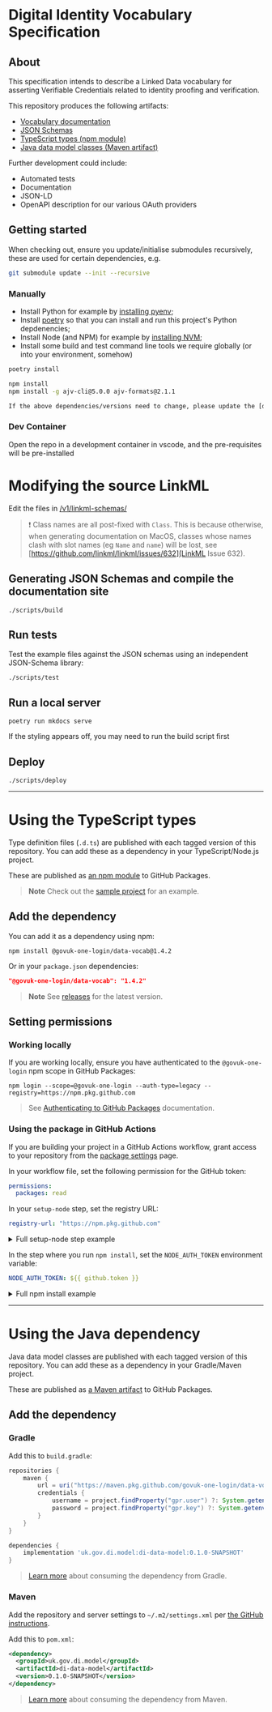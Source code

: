 # Digital Identity Vocabulary Specification

## About

This specification intends to describe a Linked Data vocabulary for asserting Verifiable Credentials related to identity proofing and verification.

This repository produces the following artifacts:

* [Vocabulary documentation](https://govuk-one-login.github.io/data-vocab/)
* [JSON Schemas](https://github.com/govuk-one-login/data-vocab/releases)
* [TypeScript types (npm module)](https://github.com/govuk-one-login/data-vocab/pkgs/npm/data-vocab)
* [Java data model classes (Maven artifact)](https://github.com/orgs/govuk-one-login/packages?repo_name=data-vocab&ecosystem=maven)

Further development could include:

* Automated tests
* Documentation
* JSON-LD
* OpenAPI description for our various OAuth providers

## Getting started

When checking out, ensure you update/initialise submodules recursively, these are used for certain dependencies, e.g.
```bash
git submodule update --init --recursive
```

### Manually

* Install Python for example by [installing pyenv](https://briansunter.com/blog/python-setup-pyenv-poetry/#initial-setup);
* Install [poetry](https://python-poetry.org/docs/) so that you can install and run this project's Python depdenencies;
* Install Node (and NPM) for example by [installing NVM](https://github.com/nvm-sh/nvm#installing-and-updating);
* Install some build and test command line tools we require globally (or into your environment, somehow)

```bash
poetry install

npm install
npm install -g ajv-cli@5.0.0 ajv-formats@2.1.1

If the above dependencies/versions need to change, please update the [devcontainer configuration](.devcontainer/devcontainer.json) also.
```

### Dev Container

Open the repo in a development container in vscode, and the pre-requisites will be pre-installed

# Modifying the source LinkML

Edit the files in [/v1/linkml-schemas/](./v1/linkml-schemas/)

>:exclamation: Class names are all post-fixed with `Class`.
This is because otherwise, when generating documentation on MacOS, classes whose names clash with slot names (eg `Name` and `name`) will be lost, see
[https://github.com/linkml/linkml/issues/632](LinkML Issue 632).

## Generating JSON Schemas and compile the documentation site

```
./scripts/build
```

## Run tests

Test the example files against the JSON schemas using an independent JSON-Schema library:

```
./scripts/test
```

## Run a local server

```
poetry run mkdocs serve
```

If the styling appears off, you may need to run the build script first

## Deploy

```
./scripts/deploy
```

---

# Using the TypeScript types

Type definition files (`.d.ts`) are published with each tagged version of this repository. You can add these as a dependency in your TypeScript/Node.js project.

These are published as [an npm module](https://github.com/govuk-one-login/data-vocab/pkgs/npm/data-vocab) to GitHub Packages.

> **Note**
> Check out the [sample project](https://github.com/govuk-one-login/data-vocab/tree/main/examples/typescript-nodejs) for an example.

## Add the dependency

You can add it as a dependency using npm:

```shell
npm install @govuk-one-login/data-vocab@1.4.2
```

Or in your `package.json` dependencies:

```json
"@govuk-one-login/data-vocab": "1.4.2"
```

> **Note**
> See [releases](https://github.com/govuk-one-login/data-vocab/releases) for the latest version.

## Setting permissions

### Working locally

If you are working locally, ensure you have authenticated to the `@govuk-one-login` npm scope in GitHub Packages:

```shell
npm login --scope=@govuk-one-login --auth-type=legacy --registry=https://npm.pkg.github.com
```

> See [Authenticating to GitHub Packages](https://docs.github.com/en/packages/working-with-a-github-packages-registry/working-with-the-npm-registry#authenticating-to-github-packages) documentation.

### Using the package in GitHub Actions 

If you are building your project in a GitHub Actions workflow, grant access to your repository from the [package settings](https://github.com/orgs/govuk-one-login/packages/npm/data-vocab/settings) page.

In your workflow file, set the following permission for the GitHub token:

```yaml
permissions:
  packages: read
```

In your `setup-node` step, set the registry URL:

```yaml
registry-url: "https://npm.pkg.github.com"
```

<details>
<summary>Full setup-node step example</summary>

Here's an example of the step with the registry configured:
```yaml
steps: 
- name: Setup node and npm
  uses: actions/setup-node@v3
  with:
    node-version: 18
    cache: npm
    registry-url: "https://npm.pkg.github.com"
```
</details>

In the step where you run `npm install`, set the `NODE_AUTH_TOKEN` environment variable:

```yaml
NODE_AUTH_TOKEN: ${{ github.token }}
```

<details>
<summary>Full npm install example</summary>

Here's an example of the step with the `NODE_AUTH_TOKEN` configured:
```yaml
- name: Install npm dependencies
  run: "npm ci --ignore-scripts"
  env:
    NODE_AUTH_TOKEN: ${{ github.token }}
```
</details>

---

# Using the Java dependency

Java data model classes are published with each tagged version of this repository. You can add these as a dependency in your Gradle/Maven project.

These are published as [a Maven artifact](https://github.com/orgs/govuk-one-login/packages?repo_name=data-vocab&ecosystem=maven) to GitHub Packages.

## Add the dependency

### Gradle

Add this to `build.gradle`:

```groovy
repositories {
    maven {
        url = uri("https://maven.pkg.github.com/govuk-one-login/data-vocab")
        credentials {
            username = project.findProperty("gpr.user") ?: System.getenv("GITHUB_USERNAME")
            password = project.findProperty("gpr.key") ?: System.getenv("GITHUB_TOKEN")
        }
    }
}

dependencies {
    implementation 'uk.gov.di.model:di-data-model:0.1.0-SNAPSHOT'
}
```

> [Learn more](https://docs.github.com/articles/configuring-gradle-for-use-with-github-package-registry/) about consuming the dependency from Gradle.

### Maven

Add the repository and server settings to `~/.m2/settings.xml` per [the GitHub instructions](https://docs.github.com/en/packages/working-with-a-github-packages-registry/working-with-the-apache-maven-registry#authenticating-to-github-packages).

Add this to `pom.xml`:

```xml
<dependency>
  <groupId>uk.gov.di.model</groupId>
  <artifactId>di-data-model</artifactId>
  <version>0.1.0-SNAPSHOT</version>
</dependency>
```

> [Learn more](https://docs.github.com/articles/configuring-apache-maven-for-use-with-github-package-registry/) about consuming the dependency from Maven.
